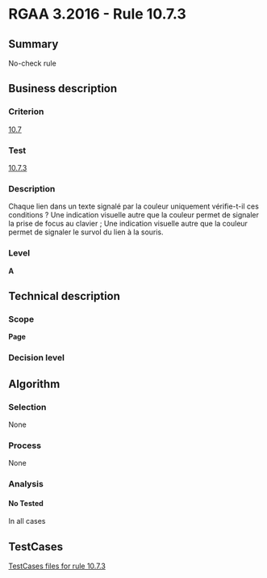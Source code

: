 # RGAA 3.2016 - Rule 10.7.3

## Summary
No-check rule


## Business description

### Criterion
[10.7](http://references.modernisation.gouv.fr/rgaa-accessibilite/criteres.html#crit-10-7)

### Test
[10.7.3](http://references.modernisation.gouv.fr/rgaa-accessibilite/criteres.html#test-10-7-3)

### Description
Chaque lien dans un texte signalé par la couleur uniquement vérifie-t-il ces conditions ? Une indication visuelle autre que la couleur permet de signaler la prise de focus au clavier ; Une indication visuelle autre que la couleur permet de signaler le survol du lien à la souris.

### Level
**A**


## Technical description

### Scope
**Page**

### Decision level


## Algorithm

### Selection
None

### Process
None

### Analysis

#### No Tested
In all cases


##  TestCases

[TestCases files for rule 10.7.3](https://github.com/Asqatasun/Asqatasun/tree/RGAA_3.2016/rules/rules-rgaa3.2016/src/test/resources/testcases/rgaa32016/Rgaa32016Rule100703/)



